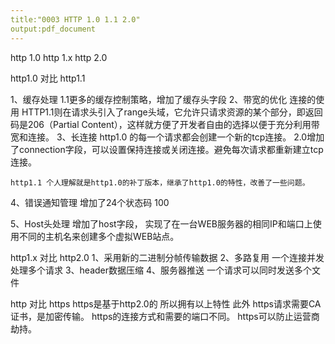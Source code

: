 ```yaml
---
title:"0003 HTTP 1.0 1.1 2.0"
output:pdf_document
---
```


http 1.0 http 1.x http 2.0

http1.0 对比 http1.1

1、缓存处理
    1.1更多的缓存控制策略，增加了缓存头字段
2、带宽的优化 连接的使用
    HTTP1.1则在请求头引入了range头域，它允许只请求资源的某个部分，即返回码是206（Partial Content），这样就方便了开发者自由的选择以便于充分利用带宽和连接。
3、长连接
    http1.0 的每一个请求都会创建一个新的tcp连接。
    2.0增加了connection字段，可以设置保持连接或关闭连接。避免每次请求都重新建立tcp连接。

    http1.1 个人理解就是http1.0的补丁版本，继承了http1.0的特性，改善了一些问题。
4、错误通知管理 增加了24个状态码 100

5、Host头处理
    增加了host字段， 实现了在一台WEB服务器的相同IP和端口上使用不同的主机名来创建多个虚拟WEB站点。

http1.x 对比 http2.0
1、采用新的二进制分帧传输数据
2、多路复用 一个连接并发处理多个请求
3、header数据压缩
4、服务器推送  一个请求可以同时发送多个文件

http 对比 https
https是基于http2.0的 所以拥有以上特性
此外
https请求需要CA证书，是加密传输。
https的连接方式和需要的端口不同。
https可以防止运营商劫持。
